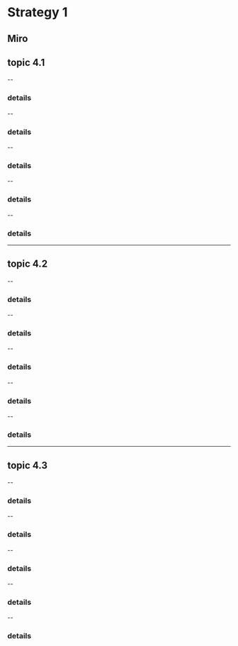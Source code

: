 # Strategy 1
Miro
---
## topic 4.1
--
### details
--
### details
--
### details
--
### details
--
### details
---
## topic 4.2
--
### details
--
### details
--
### details
--
### details
--
### details
---
## topic 4.3
--
### details
--
### details
--
### details
--
### details
--
### details